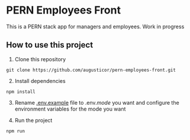 # PERN Employees Front

This is a PERN stack app for managers and employees. Work in progress

## How to use this project

1. Clone this repository

```
git clone https://github.com/augusticor/pern-employees-front.git
```

2. Install dependencies

```
npm install
```

3. Rename [.env.example](.env.example) file to .env._mode_ you want and configure the environment variables for the mode you want

4. Run the project

```
npm run
```
